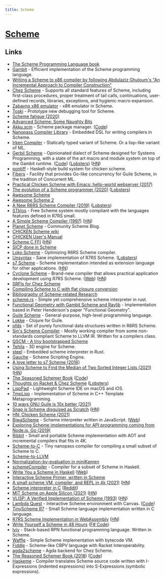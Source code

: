 ```yaml
---
title: Scheme
---
```


# [Scheme](https://call-cc.org/)

## Links

- [The Scheme Programming Language book](https://www.scheme.com/tspl4/)
- [Gambit](https://github.com/gambit/gambit) - Efficient implementation of the Scheme programming language.
- [Writing a Scheme to x86 compiler by following Abdulaziz Ghuloum's "An Incremental Approach to Compiler Construction"](https://github.com/mrnugget/scheme_x86)
- [Chez Scheme](https://github.com/cisco/ChezScheme) - Supports all standard features of Scheme, including first-class procedures, proper treatment of tail calls, continuations, user-defined records, libraries, exceptions, and hygienic macro expansion.
- [Zabavno x86 emulator](https://github.com/weinholt/zabavno) - x86 emulator in Scheme.
- [Toski](https://kennethfriedman.org/projects/toski/) - Prototype new debugging tool for Scheme.
- [Scheme fatigue (2020)](https://hyper.dev/blog/yet-another-scheme.html)
- [Advanced Scheme: Some Naughty Bits](https://people.csail.mit.edu/jhbrown/scheme/)
- [Akku.scm](https://akkuscm.org/) - Scheme package manager. ([Code](https://gitlab.com/akkuscm/akku))
- [Nanopass Compiler Library](https://github.com/nanopass/nanopass-framework-scheme) - Embedded DSL for writing compilers in Scheme.
- [Irken Compiler](https://github.com/samrushing/irken-compiler) - Statically typed variant of Scheme. Or a lisp-like variant of ML.
- [Gerbil Scheme](https://cons.io/) - Opinionated dialect of Scheme designed for Systems Programming, with a state of the art macro and module system on top of the Gambit runtime. ([Code](https://github.com/vyzo/gerbil)) ([Lobsters](https://lobste.rs/s/c29wn2/gerbil_scheme)) ([HN](https://news.ycombinator.com/item?id=20585637))
- [pontiff](https://github.com/sylphbio/pontiff) - Haskell-style build system for chicken scheme.
- [Fibers](https://github.com/wingo/fibers) - Facility that provides Go-like concurrency for Guile Scheme, in the tradition of Concurrent ML.
- [Practical Chicken Scheme with Emacs: hello-world webserver (2017)](https://www.youtube.com/watch?v=eXB3I3S3vJc)
- [The evolution of a Scheme programmer (2020)](https://erkin.party/blog/200715/evolution/) ([Lobsters](https://lobste.rs/s/ao7qpz/evolution_scheme_programmer))
- [Awesome Scheme](https://github.com/schemedoc/awesome-scheme)
- [Awesome Scheme 2](https://github.com/theodesp/awesome-scheme)
- [A New R6RS Scheme Compiler (2019)](https://weinholt.se/articles/new-r6rs-compiler/) ([Lobsters](https://lobste.rs/s/6gbneg/new_r6rs_scheme_compiler))
- [STklos](https://stklos.net/index.html) - Free Scheme system mostly compliant with the languages features defined in R7RS small.
- [A Simple Scheme Compiler (1997)](https://www.cs.utexas.edu/ftp/garbage/cs345/schintro-v14/schintro_142.html#SEC271) ([HN](https://news.ycombinator.com/item?id=24257488))
- [Planet Scheme](http://www.scheme.dk/planet/) - Community Scheme Blog.
- [CHICKEN Scheme wiki](https://wiki.call-cc.org/)
- [CHICKEN User's Manual](http://wiki.call-cc.org/man/5/The%20User%27s%20Manual)
- [Scheme C FFI](https://github.com/Mathieu-Desrochers/Schemings) ([HN](https://news.ycombinator.com/item?id=23860977))
- [SICP done in Scheme](https://github.com/kana/sicp)
- [Loko Scheme](https://scheme.fail/) - Optimizing R6RS Scheme compiler.
- [Unsyntax](https://www.unsyntax.org/) - Sane implementation of R7RS Scheme. ([Lobsters](https://lobste.rs/s/xszs7d/unsyntax_sane_implementation_r7rs))
- [s7 Scheme](https://ccrma.stanford.edu/software/snd/snd/s7.html) - Scheme implementation intended as extension language for other applications. ([HN](https://news.ycombinator.com/item?id=24687031))
- [Cyclone Scheme](https://github.com/justinethier/cyclone) - Brand-new compiler that allows practical application development using R7RS Scheme. ([Web](https://justinethier.github.io/cyclone/)) ([HN](https://news.ycombinator.com/item?id=24696939))
- [SRFIs for Chez Scheme](https://github.com/arcfide/chez-srfi)
- [Compiling Scheme to C with flat closure conversion](http://matt.might.net/articles/compiling-scheme-to-c/)
- [Bibliography of Scheme-related Research](https://github.com/schemedoc/bibliography)
- [scheme.rs](https://github.com/isamert/scheme.rs) - Simple yet comprehensive scheme interpreter in rust.
- [Functional Geometry with Gambit Scheme and Raylib](https://github.com/georgjz/functional-geometry-gambit-scheme) - Implementation based in Peter Henderson's paper "Functional Geometry".
- [Guile Scheme](https://www.gnu.org/software/guile/) - General-purpose, high-level programming language.
- [Lokke](https://github.com/lokke-org/lokke) - Clojure for Guile.
- [pfds](https://github.com/ijp/pfds) - Set of purely functional data structures written in R6RS Scheme.
- [Sin's Scheme Compiler](https://github.com/sinistersnare/SinScheme) - Mostly working compiler from some non-standards compliant Scheme to LLVM IR. Written for a compilers class.
- [QSCM - A tiny bootstrapped Scheme](https://c9x.me/qscm/)
- [Tehila](https://github.com/sgrove/tehila) - 3D engine for Scheme.
- [steel](https://github.com/mattwparas/steel) - Embedded scheme interpreter in Rust.
- [Gauche](https://github.com/shirok/Gauche) - Scheme Scripting Engine.
- [A love letter to s7 Scheme (2016)](https://carloscarrasco.com/love-letter-to-s7-scheme/)
- [Using Scheme to Find the Median of Two Sorted Integer Lists (2021)](https://www.erichgrunewald.com/posts/using-scheme-to-find-the-median-of-two-sorted-integer-lists/) ([HN](https://news.ycombinator.com/item?id=27403666))
- [The Seasoned Schemer Book](https://mitpress.mit.edu/books/seasoned-schemer-second-edition) ([Code](https://github.com/pkrumins/the-seasoned-schemer))
- [Thoughts on Racket & Chez Scheme](https://beautifulracket.com/appendix/racket-and-chez-scheme.html) ([Lobsters](https://lobste.rs/s/rtfpg6/thoughts_on_racket_chez_scheme))
- [LispPad](http://lisppad.objecthub.net/) - Lightweight Scheme IDE on macOS and iOS.
- [TmpLisp](https://github.com/tdp2110/TmpLisp) - Implementation of Scheme in C++ Template Metaprogramming.
- [10 ways GNU Guile is 10x better (2021)](https://www.draketo.de/software/guile-10x.html)
- [Snap is Scheme disguised as Scratch](https://people.eecs.berkeley.edu/~bh/snap/baby3.pdf) ([HN](https://news.ycombinator.com/item?id=28337196))
- [HN: Chicken Scheme (2021)](https://news.ycombinator.com/item?id=28397785)
- [BiwaScheme](https://github.com/biwascheme/biwascheme) - Scheme interpreter written in JavaScript. ([Web](https://www.biwascheme.org/))
- [Exploring Scheme implementations for API programming coming from Node.js, Go (2019)](https://taoofmac.com/space/blog/2019/06/20/2310)
- [Ribbit](https://github.com/udem-dlteam/ribbit) - Small and portable Scheme implementation with AOT and incremental compilers that fits in 4K.
- [Scheme-to-C](https://github.com/akeep/scheme-to-c) - Tiny nanopass compiler for compiling a small subset of Scheme to C.
- [Scheme-to-LLVM](https://github.com/akeep/scheme-to-llvm)
- [Normalization-by-evaluation in miniKanren](https://github.com/webyrd/normalization-by-evaluation)
- [schemeCompiler](https://github.com/mhuesch/schemeCompiler) - Compiler for a subset of Scheme in Haskell.
- [Write You a Scheme in Haskell](https://github.com/write-you-a-scheme-v2/scheme) ([Web](https://www.wespiser.com/writings/wyas/home.html))
- [Interactive Scheme Primer, written in Scheme](https://github.com/webyrd/scheme-primer)
- [A small scheme VM, compiler, and REPL in 4k (2021)](https://dl.acm.org/doi/10.1145/3486606.3486783) ([HN](https://news.ycombinator.com/item?id=29348033))
- [Scheme interpreter in C](https://github.com/TectonicFury/CSCMIC) ([Reddit](https://www.reddit.com/r/ProgrammingLanguages/comments/r3zpgc/a_barely_usable_interpreter_for_a_subset_of/))
- [MIT Scheme on Apple Silicon (2021)](https://kennethfriedman.org/thoughts/2021/mit-scheme-on-apple-silicon/) ([HN](https://news.ycombinator.com/item?id=29707604))
- [VLISP: A Verified Implementation of Scheme (1993)](http://mirror.informatimago.com/scheme/repository.readscheme.org/ftp/papers/vlisp-lasc/vlisp.pdf) ([HN](https://news.ycombinator.com/item?id=29728783))
- [Lambda Quest](https://lambda.quest/) - Interactive Scheme environment with Canvas. ([Code](https://github.com/katspaugh/lambda.quest))
- [TinyScheme R7](https://github.com/RodionGork/tinyscheme) - Small Scheme language implementation written in C language.
- [R7RS Scheme Implementation in WebAssembly](https://github.com/PollRobots/scheme) ([HN](https://news.ycombinator.com/item?id=29773927))
- [Write Yourself a Scheme in 48 Hours](https://en.wikibooks.org/wiki/Write_Yourself_a_Scheme_in_48_Hours) ([F# Code](https://github.com/pangwa/write-yourself-a-scheme-doc))
- [lviv](https://github.com/kwantam/lviv) - Stack-based RPN functional programming language. Written in Scheme.
- [Waffle](https://github.com/playXE/waffle-scheme) - Simple Scheme implementation with bytecode VM.
- [Fiddle](https://github.com/maxsnew/modal-scheme) - Scheme-like CBPV language with Racket Interoperability.
- [agda2scheme](https://github.com/jespercockx/agda2scheme) - Agda backend for Chez Scheme.
- [The Reasoned Schemer Book (2018)](https://mitpress.mit.edu/books/reasoned-schemer-second-edition) ([Code](https://github.com/TheReasonedSchemer2ndEd/CodeFromTheReasonedSchemer2ndEd))
- [Haskeme](https://github.com/jumper149/haskeme) - Compiler translates Scheme source code written with I-Expressions (indented expressions) into S-Expressions (symbolic expressions).